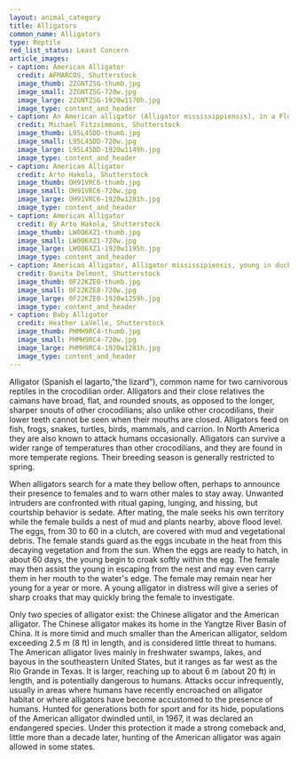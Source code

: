 ```yaml
---
layout: animal_category
title: Alligators
common_name: Alligators
type: Reptile
red_list_status: Least Concern
article_images:
- caption: American Alligator
  credit: AFMARCOS, Shutterstock
  image_thumb: 2ZGNTZSG-thumb.jpg
  image_small: 2ZGNTZSG-720w.jpg
  image_large: 2ZGNTZSG-1920w1170h.jpg
  image_type: content_and_header
- caption: An American alligator (Alligator mississippiensis), in a Florida swamp
  credit: Michael Fitzsimmons, Shutterstock
  image_thumb: L95L45DD-thumb.jpg
  image_small: L95L45DD-720w.jpg
  image_large: L95L45DD-1920w1149h.jpg
  image_type: content_and_header
- caption: American Alligator
  credit: Arto Hakola, Shutterstock
  image_thumb: OH91VRC6-thumb.jpg
  image_small: OH91VRC6-720w.jpg
  image_large: OH91VRC6-1920w1281h.jpg
  image_type: content_and_header
- caption: American Alligator
  credit: By Arto Hakola, Shutterstock
  image_thumb: LW0O6XZ1-thumb.jpg
  image_small: LW0O6XZ1-720w.jpg
  image_large: LW0O6XZ1-1920w1195h.jpg
  image_type: content_and_header
- caption: American Alligator, Alligator mississipiensis, young in duckweed camouflaged, Welder Wildlife Refuge, Sinton, Texas, USA
  credit: Danita Delmont, Shutterstock
  image_thumb: 0F22KZE0-thumb.jpg
  image_small: 0F22KZE0-720w.jpg
  image_large: 0F22KZE0-1920w1259h.jpg
  image_type: content_and_header
- caption: Baby Alligator
  credit: Heather LaVelle, Shutterstock
  image_thumb: PHMH9RC4-thumb.jpg
  image_small: PHMH9RC4-720w.jpg
  image_large: PHMH9RC4-1920w1281h.jpg
  image_type: content_and_header
---
```


Alligator (Spanish el lagarto,”the lizard”), common name for two carnivorous reptiles in the crocodilian order. Alligators and their close relatives the caimans have broad, flat, and rounded snouts, as opposed to the longer, sharper snouts of other crocodilians; also unlike other crocodilians, their lower teeth cannot be seen when their mouths are closed. Alligators feed on fish, frogs, snakes, turtles, birds, mammals, and carrion. In North America they are also known to attack humans occasionally. Alligators can survive a wider range of temperatures than other crocodilians, and they are found in more temperate regions. Their breeding season is generally restricted to spring.

When alligators search for a mate they bellow often, perhaps to announce their presence to females and to warn other males to stay away. Unwanted intruders are confronted with ritual gaping, lunging, and hissing, but courtship behavior is sedate. After mating, the male seeks his own territory while the female builds a nest of mud and plants nearby, above flood level. The eggs, from 30 to 60 in a clutch, are covered with mud and vegetational debris. The female stands guard as the eggs incubate in the heat from this decaying vegetation and from the sun. When the eggs are ready to hatch, in about 60 days, the young begin to croak softly within the egg. The female may then assist the young in escaping from the nest and may even carry them in her mouth to the water's edge. The female may remain near her young for a year or more. A young alligator in distress will give a series of sharp croaks that may quickly bring the female to investigate.

Only two species of alligator exist: the Chinese alligator and the American alligator. The Chinese alligator makes its home in the Yangtze River Basin of China. It is more timid and much smaller than the American alligator, seldom exceeding 2.5 m (8 ft) in length, and is considered little threat to humans. The American alligator lives mainly in freshwater swamps, lakes, and bayous in the southeastern United States, but it ranges as far west as the Río Grande in Texas. It is larger, reaching up to about 6 m (about 20 ft) in length, and is potentially dangerous to humans. Attacks occur infrequently, usually in areas where humans have recently encroached on alligator habitat or where alligators have become accustomed to the presence of humans. Hunted for generations both for sport and for its hide, populations of the American alligator dwindled until, in 1967, it was declared an endangered species. Under this protection it made a strong comeback and, little more than a decade later, hunting of the American alligator was again allowed in some states.